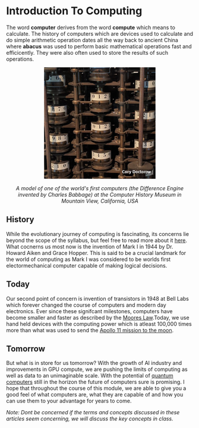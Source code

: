 # Introduction To Computing 

The word **computer** derives from the word **compute** which means to calculate. The history of computers which are devices used to calculate and do simple arithmetic operation dates all the way back to ancient China where **abacus** was used to perform basic mathematical operations fast and efficicently. They were also often used to store the results of such operations.

<div align="center">
	<img src="./assets/abacus.jpg">
    <em><p>A model of one of the world's first computers (the Difference Engine invented by Charles Babbage) at the Computer History Museum in Mountain View, California, USA</p></em>
</div>

## History
While the evolutionary journey of computing is fascinating, its concerns lie beyond the scope of the syllabus, but feel free to read more about it [here](https://www.cs.uah.edu/~rcoleman/Common/History/History.html). What cocnerns us most now is the invention of Mark I in 1944 by Dr. Howard Aiken and Grace Hopper. This is said to be a crucial landmark for the world of computing as Mark I was considered to be worlds first electormechanical computer capable of making logical decisions. 

## Today
Our second point of concern is invention of transistors in 1948 at Bell Labs which forever changed the course of computers and modern day electronics. Ever since these signifcant milestones, computers have become smaller and faster as described by the [Moores Law](https://www.wallstreetmojo.com/moores-law/).Today, we use hand held devices with the computing power which is atleast 100,000 times more than what was used to send the [Apollo 11 mission to the moon](https://sellmycisco.co.uk/smartphone-vs-apollo-program-a-fascinating-comparison/). 

## Tomorrow 
But what is in store for us tomorrow? With the growth of AI industry and improvements in GPU compute, we are pushing the limits of computing as well as data to an unimaginable scale. With the potential of [quantum computers](https://aws.amazon.com/what-is/quantum-computing/) still in the horizon the future of computers sure is promising. I hope that throughout the course of this module, we are able to give you a good feel of what computers are, what they are capable of and how you can use them to your advantage for years to come.

<em>Note: Dont be concerned if the terms and concepts discussed in these articles seem concerning, we will discuss the key concepts in class.</em>